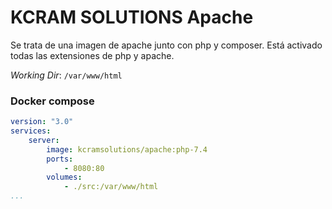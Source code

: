 # KCRAM SOLUTIONS Apache
Se trata de una imagen de apache junto con php y composer.
Está activado todas las extensiones de php y apache.

_Working Dir_: `/var/www/html`

### Docker compose
```yaml
version: "3.0"
services:
    server:
        image: kcramsolutions/apache:php-7.4
        ports:
            - 8080:80
        volumes:
            - ./src:/var/www/html
...
```